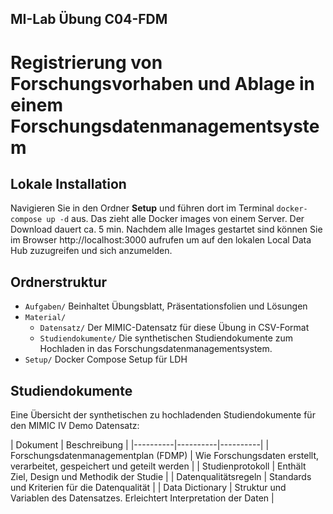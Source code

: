 ## MI-Lab Übung C04-FDM
# Registrierung von Forschungsvorhaben und Ablage in einem Forschungsdatenmanagementsystem

## Lokale Installation
Navigieren Sie in den Ordner **Setup** und führen dort im Terminal `docker-compose up -d` aus. Das zieht alle Docker images von einem Server. Der Download dauert ca. 5 min. 
Nachdem alle Images gestartet sind können Sie im Browser http://localhost:3000 aufrufen um auf den lokalen Local Data Hub zuzugreifen und sich anzumelden.

## Ordnerstruktur
- `Aufgaben/` Beinhaltet Übungsblatt, Präsentationsfolien und Lösungen
- `Material/`
  -  `Datensatz/` Der MIMIC-Datensatz für diese Übung in CSV-Format
  -  `Studiendokumente/` Die synthetischen Studiendokumente zum Hochladen in das Forschungsdatenmanagementsystem. 
- `Setup/` Docker Compose Setup für LDH

## Studiendokumente
Eine Übersicht der synthetischen zu hochladenden Studiendokumente für den MIMIC IV Demo Datensatz:

| Dokument | Beschreibung |
|----------|----------|----------|
| Forschungsdatenmanagementplan (FDMP) | Wie Forschungsdaten erstellt, verarbeitet, gespeichert und geteilt werden |
| Studienprotokoll | Enthält Ziel, Design und Methodik der Studie  | 
| Datenqualitätsregeln | Standards und Kriterien für die Datenqualität  | 
| Data Dictionary | Struktur und Variablen des Datensatzes. Erleichtert Interpretation der Daten | 
